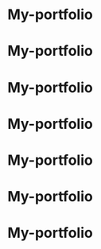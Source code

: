 # My-portfolio
# My-portfolio
# My-portfolio
# My-portfolio
# My-portfolio
# My-portfolio
# My-portfolio
